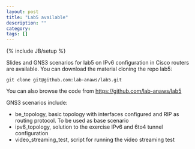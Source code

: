 ```yaml
---
layout: post
title: "Lab5 available"
description: ""
category: 
tags: []
---
```

{% include JB/setup %}

    
Slides and GNS3 scenarios for lab5 on IPv6 configuration in Cisco routers are available.
You can download the material cloning the repo lab5:
```
git clone git@github.com:lab-anaws/lab5.git
```
You can also browse the code from  <https://github.com/lab-anaws/lab5>

GNS3 scenarios include:

* be_topology, basic topology with interfaces configured and RIP as routing protocol. To be used as base scenario
* ipv6_topology, solution to the exercise IPv6 and 6to4 tunnel configuration
* video_streaming_test, script for running the video streaming test
